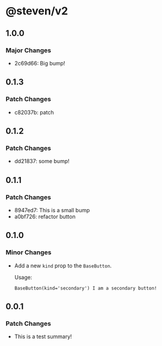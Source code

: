 # @steven/v2

## 1.0.0

### Major Changes

- 2c69d66: Big bump!

## 0.1.3

### Patch Changes

- c82037b: patch

## 0.1.2

### Patch Changes

- dd21837: some bump!

## 0.1.1

### Patch Changes

- 8947ed7: This is a small bump
- a0bf726: refactor button

## 0.1.0

### Minor Changes

- Add a new `kind` prop to the `BaseButton`.

  Usage:

  ```
  BaseButton(kind='secondary') I am a secondary button!
  ```

## 0.0.1

### Patch Changes

- This is a test summary!
